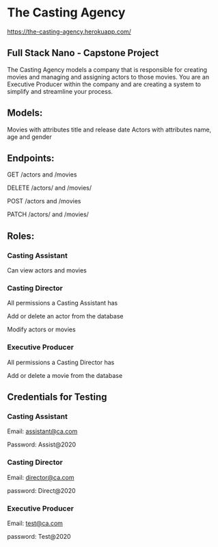 # The Casting Agency

https://the-casting-agency.herokuapp.com/

## Full Stack Nano - Capstone Project

The Casting Agency models a company that is responsible 
for creating movies and managing and assigning actors to 
those movies. You are an Executive Producer within the 
company and are creating a system to simplify and streamline 
your process.

## Models:

Movies with attributes title and release date
Actors with attributes name, age and gender

## Endpoints:
GET /actors and /movies

DELETE /actors/ and /movies/

POST /actors and /movies

PATCH /actors/ and /movies/

## Roles:
### Casting Assistant
Can view actors and movies

### Casting Director
All permissions a Casting Assistant has 

Add or delete an actor from the database

Modify actors or movies

### Executive Producer

All permissions a Casting Director has 

Add or delete a movie from the database

## Credentials for Testing
### Casting Assistant

Email: assistant@ca.com

Password: Assist@2020

### Casting Director

Email: director@ca.com

password: Direct@2020

### Executive Producer

Email: test@ca.com

password: Test@2020